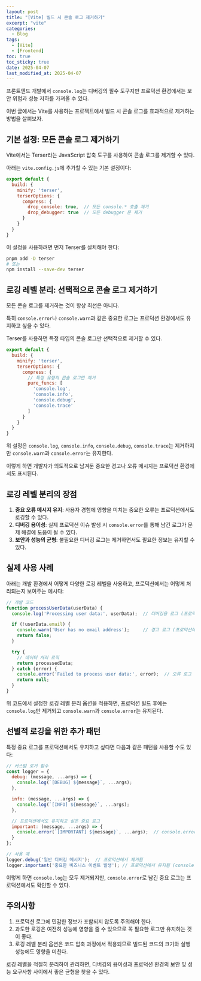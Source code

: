 ```yaml
---
layout: post
title: "[Vite] 빌드 시 콘솔 로그 제거하기"
excerpt: "vite"
categories:
  - Blog
tags:
  - [Vite]
  - [Frontend]
toc: true
toc_sticky: true
date: 2025-04-07
last_modified_at: 2025-04-07
---
```

프론트엔드 개발에서 `console.log`는 디버깅의 필수 도구지만 프로덕션 환경에서는 보안 위험과 성능 저하를 가져올 수 있다. 

이번 글에서는 Vite를 사용하는 프로젝트에서 빌드 시 콘솔 로그를 효과적으로 제거하는 방법을 살펴보자.

## 기본 설정: 모든 콘솔 로그 제거하기

Vite에서는 Terser라는 JavaScript 압축 도구를 사용하여 콘솔 로그를 제거할 수 있다. 

아래는 `vite.config.js`에 추가할 수 있는 기본 설정이다:

```jsx
export default {
  build: {
    minify: 'terser',
    terserOptions: {
      compress: {
        drop_console: true,  // 모든 console.* 호출 제거
        drop_debugger: true  // 모든 debugger 문 제거
      }
    }
  }
}

```

이 설정을 사용하려면 먼저 Terser를 설치해야 한다:

```bash
pnpm add -D terser
# 또는
npm install --save-dev terser
```

## 로깅 레벨 분리: 선택적으로 콘솔 로그 제거하기

모든 콘솔 로그를 제거하는 것이 항상 최선은 아니다. 

특히 `console.error`나 `console.warn`과 같은 중요한 로그는 프로덕션 환경에서도 유지하고 싶을 수 있다. 

Terser를 사용하면 특정 타입의 콘솔 로그만 선택적으로 제거할 수 있다.

```jsx
export default {
  build: {
    minify: 'terser',
    terserOptions: {
      compress: {
        // 특정 유형의 콘솔 로그만 제거
        pure_funcs: [
          'console.log',
          'console.info',
          'console.debug',
          'console.trace'
        ]
      }
    }
  }
}

```

위 설정은 `console.log`, `console.info`, `console.debug`, `console.trace`는 제거하지만 `console.warn`과 `console.error`는 유지한다. 

이렇게 하면 개발자가 의도적으로 남겨둔 중요한 경고나 오류 메시지는 프로덕션 환경에서도 표시된다.

## 로깅 레벨 분리의 장점

1. **중요 오류 메시지 유지**: 사용자 경험에 영향을 미치는 중요한 오류는 프로덕션에서도 로깅할 수 있다.
2. **디버깅 용이성**: 실제 프로덕션 이슈 발생 시 `console.error`를 통해 남긴 로그가 문제 해결에 도움이 될 수 있다.
3. **보안과 성능의 균형**: 불필요한 디버깅 로그는 제거하면서도 필요한 정보는 유지할 수 있다.

## 실제 사용 사례

아래는 개발 환경에서 어떻게 다양한 로깅 레벨을 사용하고, 프로덕션에서는 어떻게 처리되는지 보여주는 예시다:

```jsx
// 개발 코드
function processUserData(userData) {
  console.log('Processing user data:', userData);  // 디버깅용 로그 (프로덕션에서 제거됨)

  if (!userData.email) {
    console.warn('User has no email address');     // 경고 로그 (프로덕션에서 유지됨)
    return false;
  }

  try {
    // 데이터 처리 로직
    return processedData;
  } catch (error) {
    console.error('Failed to process user data:', error);  // 오류 로그 (프로덕션에서 유지됨)
    return null;
  }
}

```

위 코드에서 설정한 로깅 레벨 분리 옵션을 적용하면, 프로덕션 빌드 후에는 `console.log`만 제거되고 `console.warn`과 `console.error`는 유지된다.

## 선별적 로깅을 위한 추가 패턴

특정 중요 로그를 프로덕션에서도 유지하고 싶다면 다음과 같은 패턴을 사용할 수도 있다:

```jsx
// 커스텀 로거 함수
const logger = {
  debug: (message, ...args) => {
    console.log(`[DEBUG] ${message}`, ...args);
  },

  info: (message, ...args) => {
    console.log(`[INFO] ${message}`, ...args);
  },

  // 프로덕션에서도 유지하고 싶은 중요 로그
  important: (message, ...args) => {
    console.error(`[IMPORTANT] ${message}`, ...args);  // console.error 사용
  }
};

// 사용 예
logger.debug('일반 디버깅 메시지');  // 프로덕션에서 제거됨
logger.important('중요한 비즈니스 이벤트 발생'); // 프로덕션에서 유지됨 (console.error 사용)

```

이렇게 하면 `console.log`는 모두 제거되지만, `console.error`로 남긴 중요 로그는 프로덕션에서도 확인할 수 있다.

## 주의사항

1. 프로덕션 로그에 민감한 정보가 포함되지 않도록 주의해야 한다.
2. 과도한 로깅은 여전히 성능에 영향을 줄 수 있으므로 꼭 필요한 로그만 유지하는 것이 좋다.
3. 로깅 레벨 분리 옵션은 코드 압축 과정에서 적용되므로 빌드된 코드의 크기와 실행 성능에도 영향을 미친다.

로깅 레벨을 적절히 분리하여 관리하면, 디버깅의 용이성과 프로덕션 환경의 보안 및 성능 요구사항 사이에서 좋은 균형을 찾을 수 있다.